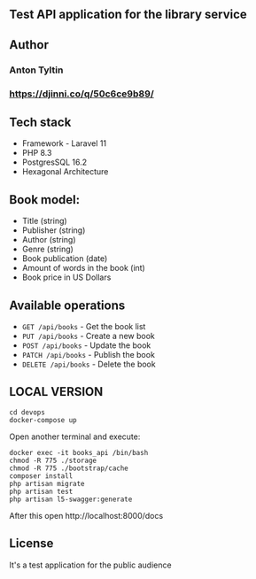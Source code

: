 ## Test API application for the library service

## Author

   ### Anton Tyltin
   ### https://djinni.co/q/50c6ce9b89/
    

## Tech stack

* Framework - Laravel 11
* PHP 8.3
* PostgresSQL 16.2
* Hexagonal Architecture


## Book model:
* Title (string)
* Publisher (string)
* Author (string)
* Genre (string)
* Book publication (date)
* Amount of words in the book (int)
* Book price in US Dollars


## Available operations

* ``GET /api/books`` - Get the book list
* ``PUT /api/books`` - Create a new book
* ``POST /api/books`` - Update the book
* ``PATCH /api/books`` - Publish the book
* ``DELETE /api/books`` - Delete the book

## LOCAL VERSION

```shell
cd devops 
docker-compose up
```

Open another terminal and execute:

```shell
docker exec -it books_api /bin/bash
chmod -R 775 ./storage
chmod -R 775 ./bootstrap/cache
composer install
php artisan migrate
php artisan test
php artisan l5-swagger:generate
```

After this open http://localhost:8000/docs

## License

It's a test application for the public audience
